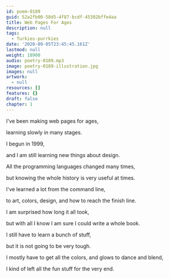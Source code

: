 ```yaml
---
id: poem-0189
guid: 52a2fb00-58d5-4f87-bcdf-45302bffe4aa
title: Web Pages For Ages
description: null
tags:
  - furkies-purrkies
date: '2020-09-05T23:45:45.161Z'
lastmod: null
weight: 18900
audio: poetry-0189.mp3
image: poetry-0189-illustration.jpg
images: null
artwork:
  - null
resources: []
features: {}
draft: false
chapter: 1
---
```


I've been making web pages for ages,

learning slowly in many stages.

I begun in 1999,

and I am still learning new things about design.

All the programming languages changed many times,

but knowing the whole history is very useful at times.

I've learned a lot from the command line,

to art, colors, design, and how to reach the finish line.

I am surprised how long it all took,

but with all I know I am sure I could write a whole book.

I still have to learn a bunch of stuff,

but it is not going to be very tough.

I mostly have to get all the colors, and glows to dance and blend,

I kind of left all the fun stuff for the very end.
